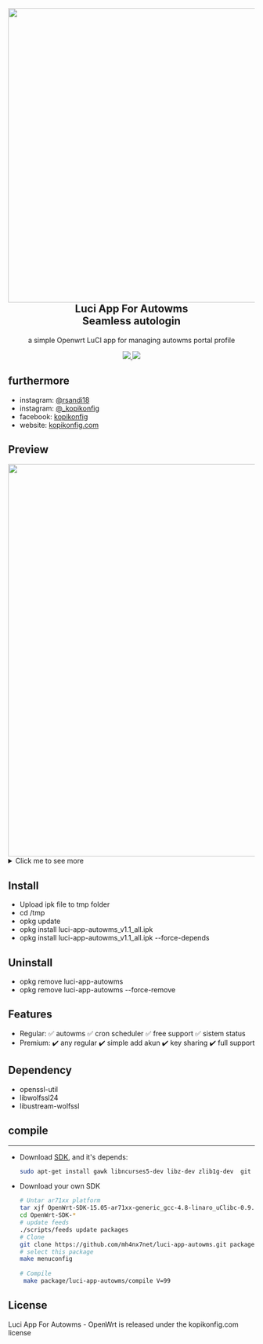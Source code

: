 <h2 align="center">
 <img src="https://raw.githubusercontent.com/mh4nx7net/luci-app-autowms/master/preview/preview1.png" width="600">
  <br>Luci App For Autowms<br>Seamless autologin<br>
</h2>

  <p align="center">
  a simple Openwrt LuCI app for managing autowms portal profile
  <p align="center">
  <a target="_blank" href="https://github.com/mh4nx7net/luci-app-autowms">
    <img src="https://img.shields.io/badge/LuCIautowms-v1.1-blue.svg"> 	  
  </a>
  <a href="https://github.com/mh4nx7net/luci-app-autowms/releases" target="_blank">
        <img src="https://img.shields.io/github/downloads/mh4nx7net/luci-app-autowms/total.svg?style=flat-square"/>
   </a>
  </p>
  
  ## furthermore
  - instagram: [@rsandi18](https://www.instagram.com/rsandi18/)
  - instagram: [@_kopikonfig](https://www.instagram.com/_kopikonfig/)
  - facebook: [kopikonfig](https://www.facebook.com/kopikonfig/)
  - website: [kopikonfig.com](https://kopikonfig.com)
  
  ## Preview
  <img src="https://raw.githubusercontent.com/mh4nx7net/luci-app-autowms/master/preview/preview7.png" width="800"/>
  <details>
  <summary>Click me to see more</summary>
  <img src="https://raw.githubusercontent.com/mh4nx7net/luci-app-autowms/master/preview/preview5.png" width="800"/>
  <img src="https://raw.githubusercontent.com/mh4nx7net/luci-app-autowms/master/preview/preview8.png" width="800"/>
  <img src="https://raw.githubusercontent.com/mh4nx7net/luci-app-autowms/master/preview/preview6.png" width="800"/>
    </details>  
 
  ## Install
- Upload ipk file to tmp folder
- cd /tmp
- opkg update
- opkg install luci-app-autowms_v1.1_all.ipk
- opkg install luci-app-autowms_v1.1_all.ipk --force-depends

 ## Uninstall
- opkg remove luci-app-autowms
- opkg remove luci-app-autowms --force-remove

## Features
- Regular: ✅ autowms ✅ cron scheduler ✅ free support ✅ sistem status
- Premium: ✔️ any regular ✔️ simple add akun ✔️ key sharing ✔️ full support

## Dependency
- openssl-util
- libwolfssl24
- libustream-wolfssl



## compile
---

 - Download [SDK](https://wiki.openwrt.org/doc/howto/obtain.firmware.sdk), and it's depends:
   ```bash
   sudo apt-get install gawk libncurses5-dev libz-dev zlib1g-dev  git ccache
   ```
 
 - Download your own SDK

   ```bash
   # Untar ar71xx platform
   tar xjf OpenWrt-SDK-15.05-ar71xx-generic_gcc-4.8-linaro_uClibc-0.9.33.2.Linux-x86_64.tar.bz2
   cd OpenWrt-SDK-*
   # update feeds
   ./scripts/feeds update packages
   # Clone
   git clone https://github.com/mh4nx7net/luci-app-autowms.git package/luci-app-autowms
   # select this package
   make menuconfig
     
   # Compile
    make package/luci-app-autowms/compile V=99
   ```
   
## License
Luci App For Autowms - OpenWrt is released under the kopikonfig.com license
